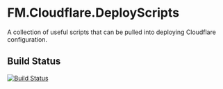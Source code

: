 # FM.Cloudflare.DeployScripts

A collection of useful scripts that can be pulled into deploying Cloudflare configuration.

## Build Status

[![Build Status](https://dev.azure.com/frasermolyneux/Personal/_apis/build/status/frasermolyneux.FM.Cloudflare.DeployScripts?branchName=master)](https://dev.azure.com/frasermolyneux/Personal/_build/latest?definitionId=80&branchName=master)
